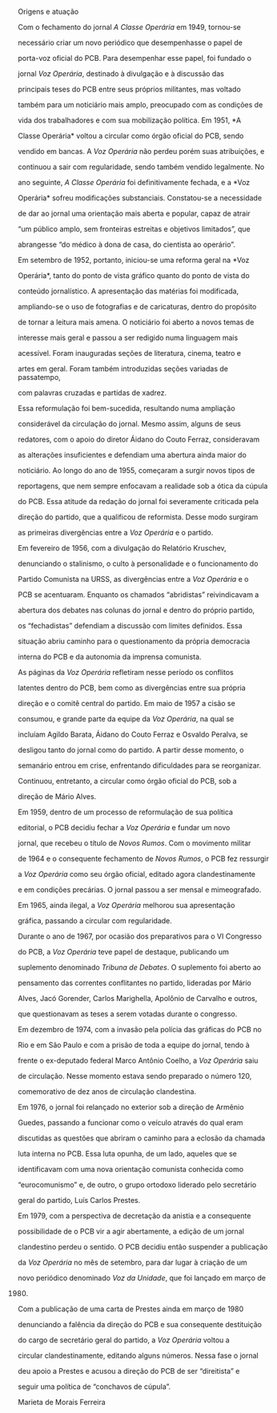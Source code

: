 

Origens e atuação



Com o fechamento do jornal *A Classe* *Operária* em 1949, tornou-se

necessário criar um novo periódico que desempenhasse o papel de

porta-voz oficial do PCB. Para desempenhar esse papel, foi fundado o

jornal *Voz Operária*, destinado à divulgação e à discussão das

principais teses do PCB entre seus próprios militantes, mas voltado

também para um noticiário mais amplo, preocupado com as condições de

vida dos trabalhadores e com sua mobilização política. Em 1951, *A

Classe Operária* voltou a circular como órgão oficial do PCB, sendo

vendido em bancas. A *Voz Operária* não perdeu porém suas atribuições, e

continuou a sair com regularidade, sendo também vendido legalmente. No

ano seguinte, *A Classe Operária* foi definitivamente fechada, e a *Voz

Operária* sofreu modificações substanciais. Constatou-se a necessidade

de dar ao jornal uma orientação mais aberta e popular, capaz de atrair

“um público amplo, sem fronteiras estreitas e objetivos limitados”, que

abrangesse “do médico à dona de casa, do cientista ao operário”.



Em setembro de 1952, portanto, iniciou-se uma reforma geral na *Voz

Operária*, tanto do ponto de vista gráfico quanto do ponto de vista do

conteúdo jornalístico. A apresentação das matérias foi modificada,

ampliando-se o uso de fotografias e de caricaturas, dentro do propósito

de tornar a leitura mais amena. O noticiário foi aberto a novos temas de

interesse mais geral e passou a ser redigido numa linguagem mais

acessível. Foram inauguradas seções de literatura, cinema, teatro e

artes em geral. Foram também introduzidas seções variadas de passatempo,

com palavras cruzadas e partidas de xadrez.



Essa reformulação foi bem-sucedida, resultando numa ampliação

considerável da circulação do jornal. Mesmo assim, alguns de seus

redatores, com o apoio do diretor Áidano do Couto Ferraz, consideravam

as alterações insuficientes e defendiam uma abertura ainda maior do

noticiário. Ao longo do ano de 1955, começaram a surgir novos tipos de

reportagens, que nem sempre enfocavam a realidade sob a ótica da cúpula

do PCB. Essa atitude da redação do jornal foi severamente criticada pela

direção do partido, que a qualificou de reformista. Desse modo surgiram

as primeiras divergências entre a *Voz Operária* e o partido.



Em fevereiro de 1956, com a divulgação do Relatório Kruschev,

denunciando o stalinismo, o culto à personalidade e o funcionamento do

Partido Comunista na URSS, as divergências entre a *Voz Operária* e o

PCB se acentuaram. Enquanto os chamados “abridistas” reivindicavam a

abertura dos debates nas colunas do jornal e dentro do próprio partido,

os “fechadistas” defendiam a discussão com limites definidos. Essa

situação abriu caminho para o questionamento da própria democracia

interna do PCB e da autonomia da imprensa comunista.



As páginas da *Voz Operária* refletiram nesse período os conflitos

latentes dentro do PCB, bem como as divergências entre sua própria

direção e o comitê central do partido. Em maio de 1957 a cisão se

consumou, e grande parte da equipe da *Voz Operária*, na qual se

incluíam Agildo Barata, Áidano do Couto Ferraz e Osvaldo Peralva, se

desligou tanto do jornal como do partido. A partir desse momento, o

semanário entrou em crise, enfrentando dificuldades para se reorganizar.

Continuou, entretanto, a circular como órgão oficial do PCB, sob a

direção de Mário Alves.



Em 1959, dentro de um processo de reformulação de sua política

editorial, o PCB decidiu fechar a *Voz Operária* e fundar um novo

jornal, que recebeu o título de *Novos Rumos*. Com o movimento militar

de 1964 e o consequente fechamento de *Novos Rumos*, o PCB fez ressurgir

a *Voz Operária* como seu órgão oficial, editado agora clandestinamente

e em condições precárias. O jornal passou a ser mensal e mimeografado.

Em 1965, ainda ilegal, a *Voz Operária* melhorou sua apresentação

gráfica, passando a circular com regularidade.



Durante o ano de 1967, por ocasião dos preparativos para o VI Congresso

do PCB, a *Voz Operária* teve papel de destaque, publicando um

suplemento denominado *Tribuna* *de Debates*. O suplemento foi aberto ao

pensamento das correntes conflitantes no partido, lideradas por Mário

Alves, Jacó Gorender, Carlos Marighella, Apolônio de Carvalho e outros,

que questionavam as teses a serem votadas durante o congresso.



Em dezembro de 1974, com a invasão pela polícia das gráficas do PCB no

Rio e em São Paulo e com a prisão de toda a equipe do jornal, tendo à

frente o ex-deputado federal Marco Antônio Coelho, a *Voz Operária* saiu

de circulação. Nesse momento estava sendo preparado o número 120,

comemorativo de dez anos de circulação clandestina.



Em 1976, o jornal foi relançado no exterior sob a direção de Armênio

Guedes, passando a funcionar como o veículo através do qual eram

discutidas as questões que abriram o caminho para a eclosão da chamada

luta interna no PCB. Essa luta opunha, de um lado, aqueles que se

identificavam com uma nova orientação comunista conhecida como

“eurocomunismo” e, de outro, o grupo ortodoxo liderado pelo secretário

geral do partido, Luís Carlos Prestes.



Em 1979, com a perspectiva de decretação da anistia e a consequente

possibilidade de o PCB vir a agir abertamente, a edição de um jornal

clandestino perdeu o sentido. O PCB decidiu então suspender a publicação

da *Voz Operária* no mês de setembro, para dar lugar à criação de um

novo periódico denominado *Voz da Unidade*, que foi lançado em março de

1980.



Com a publicação de uma carta de Prestes ainda em março de 1980

denunciando a falência da direção do PCB e sua consequente destituição

do cargo de secretário geral do partido, a *Voz Operária* voltou a

circular clandestinamente, editando alguns números. Nessa fase o jornal

deu apoio a Prestes e acusou a direção do PCB de ser “direitista” e

seguir uma política de “conchavos de cúpula”.



Marieta de Morais Ferreira



